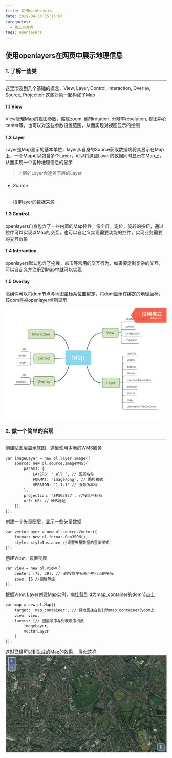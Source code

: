 ```yaml
---
title: 使用openlayers
date: 2019-04-30 15:15:07
categories:
  - 第三方类库
tags: openlayers
---
```


## 使用openlayers在网页中展示地理信息
### 1.  了解一些类
--------
这里涉及到几个基础的概念，View, Layer, Control, Interaction, Overlay, Source, Projection 这些对象一起构成了Map
#### 1.1 View
View管理Map的视图参数，缩放zoom, 偏转rotation, 分辨率resolution, 视图中心center等，也可以对这些参数设置范围，从而实现对视图显示的控制
#### 1.2 Layer
Layer是Map显示的基本单位，layer从自身的Source获取数据病将其显示在Map上，一个Map可以包含多个Layer，可以将这些Layer的数据同时显示在Map上，从而实现一个各种地理信息的显示

> 上层的Layer会遮盖下层的Layer

* ###### Source
    指定layer的数据来源
#### 1.3 Control
openlayers自身包含了一些内置的Map控件，像全屏，定位，旋转的按钮，通过控件可以实现以Map的交互，也可以自定义实现需要功能的控件，实现业务需要的交互效果
#### 1.4 Interaction
openlayers默认包含了拖拽，点击等常用的交互行为，如果要定制复杂的交互，可以自定义并注册到Map中就可以实现
#### 1.5 Overlay
高组件可以将dom节点与地图坐标系位置绑定，将dom显示在绑定的地理坐标，该dom将被openlayer控制显示


![](../assets/img/map_constructor.png)
### 2. 做一个简单的实现
------- 
创建贴图层显示底图，这里使用本地的WMS服务
    
    var imageLayer = new ol.layer.Image({
        source: new ol.source.ImageWMS({
            params: {
                LAYERS: '_all_', // 图层名称
                FORMAT: 'image/png', // 图片格式
                VERSION: '1.1.1' // 服务版本号
            },
            projection: 'EPSG3857', //投影坐标系
            url: URL // WMS地址
        });
    });
创建一个矢量图层，显示一些矢量数据
    
    var vectorLayer = new ol.source.Vector({
        format: new ol.format.GeoJSON(),
        style: styleInstance //设置矢量数据的显示样式
    });
创建View，设置视图
    
    var view = new ol.View({
        center: [75, 30], //当前投影坐标系下中心点的坐标
        zoom: 15 //缩放等级
    });
根据View, Layer创建Map实例，病挂载到id为map_container的dom节点上

    var map = new ol.Map({
        target: 'map_container', // 将地图挂在到id为map_container的dom上
        view: view,
        layers: [// 图层顺序与列表顺序相反
            imageLayer,
            vectorLayer
        ]
    });
这时已经可以到生成的Map的效果， 类似这样
![](../assets/img/1556593459.jpg)